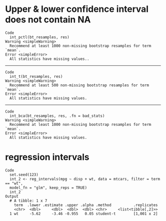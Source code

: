 # Upper & lower confidence interval does not contain NA

    Code
      int_pctl(bt_resamples, res)
    Warning <simpleWarning>
      Recommend at least 1000 non-missing bootstrap resamples for term `mean`.
    Error <simpleError>
      All statistics have missing values..

---

    Code
      int_t(bt_resamples, res)
    Warning <simpleWarning>
      Recommend at least 500 non-missing bootstrap resamples for term `mean`.
    Error <simpleError>
      All statistics have missing values.

---

    Code
      int_bca(bt_resamples, res, .fn = bad_stats)
    Warning <simpleWarning>
      Recommend at least 1000 non-missing bootstrap resamples for term `mean`.
    Error <simpleError>
      All statistics have missing values.

# regression intervals

    Code
      set.seed(123)
      int_2 <- reg_intervals(mpg ~ disp + wt, data = mtcars, filter = term == "wt",
      model_fn = "glm", keep_reps = TRUE)
      int_2
    Output
      # A tibble: 1 x 7
        term  .lower .estimate .upper .alpha .method          .replicates
        <chr>  <dbl>     <dbl>  <dbl>  <dbl> <chr>     <list<tibble[,2]>>
      1 wt     -5.62     -3.46 -0.955   0.05 student-t        [1,001 x 2]

